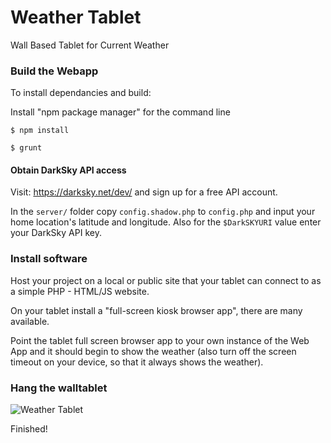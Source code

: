 # Weather Tablet
Wall Based Tablet for Current Weather

### Build the Webapp
To install dependancies and build:

Install "npm package manager" for the command line

`$ npm install`

`$ grunt`

#### Obtain DarkSky API access
Visit: https://darksky.net/dev/ and sign up for a free API account.

In the `server/` folder copy `config.shadow.php` to `config.php` and input your home location's latitude and longitude.  Also for the `$DarkSKYURI` value enter your DarkSky API key.


### Install software
Host your project on a local or public site that your tablet can connect to as a simple PHP - HTML/JS website. 

On your tablet install a "full-screen kiosk browser app", there are many available.

Point the tablet full screen browser app to your own instance of the Web App and it should begin to show the weather (also turn off the screen timeout on your device, so that it always shows the weather).

### Hang the walltablet
![Weather Tablet](https://raw.githubusercontent.com/khinds10/WeatherTablet/master/construction/wall-tablet.jpg "Weather Tablet")

Finished!
